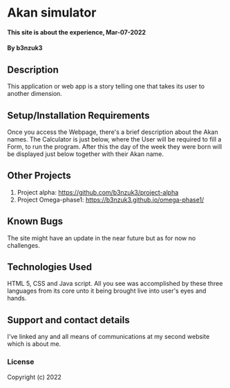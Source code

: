 # Akan simulator
#### This site is about the experience, Mar-07-2022
#### By b3nzuk3
## Description
This application or web app is a story telling one that takes its user to another dimension.
## Setup/Installation Requirements
Once you access the Webpage, there's a brief description about the Akan names.
The Calculator is just below, where the User will be required to fill a Form, to run the program.
After this the day of the week they were born will be displayed just below together with their Akan name.
## Other Projects
1. Project alpha:
https://github.com/b3nzuk3/project-alpha
2. Project Omega-phase1:
https://b3nzuk3.github.io/omega-phase1/

## Known Bugs
The site might have an update in the near future but as for now no challenges.
## Technologies Used
HTML 5, CSS and Java script. All you see was accomplished by these three languages from its core unto it being brought live into user's eyes and hands.
## Support and contact details
I've linked any and all means of communications at my second website which is about me.
### License
Copyright (c) 2022 
